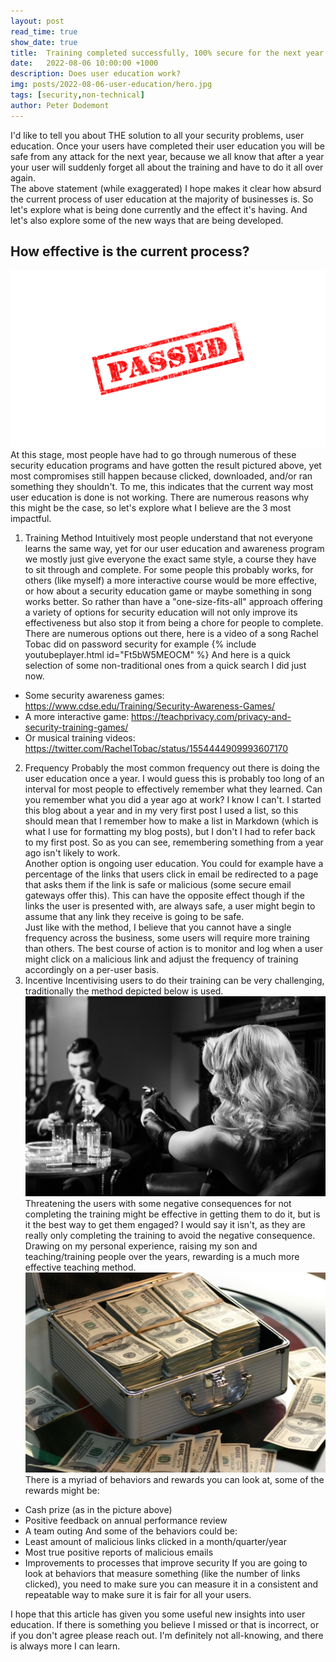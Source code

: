 ```yaml
---
layout: post
read_time: true
show_date: true
title:  Training completed successfully, 100% secure for the next year
date:   2022-08-06 10:00:00 +1000
description: Does user education work?
img: posts/2022-08-06-user-education/hero.jpg
tags: [security,non-technical]
author: Peter Dodemont
---
```

I'd like to tell you about THE solution to all your security problems, user education. Once your users have completed their user education you will be safe from any attack for the next year, because we all know that after a year your user will suddenly forget all about the training and have to do it all over again.  
The above statement (while exaggerated) I hope makes it clear how absurd the current process of user education at the majority of businesses is. So let's explore what is being done currently and the effect it's having. And let's also explore some of the new ways that are being developed.

## How effective is the current process?
![Word passed in red in the form of a stamp](/assets/img/posts/2022-08-06-user-education/passed.png "Passed Stamp")
At this stage, most people have had to go through numerous of these security education programs and have gotten the result pictured above, yet most compromises still happen because clicked, downloaded, and/or ran something they shouldn't. To me, this indicates that the current way most user education is done is not working. There are numerous reasons why this might be the case, so let's explore what I believe are the 3 most impactful. 
1. Training Method
Intuitively most people understand that not everyone learns the same way, yet for our user education and awareness program we mostly just give everyone the exact same style, a course they have to sit through and complete. For some people this probably works, for others (like myself) a more interactive course would be more effective, or how about a security education game or maybe something in song works better. So rather than have a "one-size-fits-all" approach offering a variety of options for security education will not only improve its effectiveness but also stop it from being a chore for people to complete.  
There are numerous options out there, here is a video of a song Rachel Tobac did on password security for example
{% include youtubeplayer.html id="Ft5bW5MEOCM" %}
And here is a quick selection of some non-traditional ones from a quick search I did just now.
- Some security awareness games: https://www.cdse.edu/Training/Security-Awareness-Games/
- A more interactive game: https://teachprivacy.com/privacy-and-security-training-games/
- Or musical training videos: https://twitter.com/RachelTobac/status/1554444909993607170
2. Frequency
Probably the most common frequency out there is doing the user education once a year. I would guess this is probably too long of an interval for most people to effectively remember what they learned. Can you remember what you did a year ago at work? I know I can't. I started this blog about a year and in my very first post I used a list, so this should mean that I remember how to make a list in Markdown (which is what I use for formatting my blog posts), but I don't I had to refer back to my first post. So as you can see, remembering something from a year ago isn't likely to work.  
Another option is ongoing user education. You could for example have a percentage of the links that users click in email be redirected to a page that asks them if the link is safe or malicious (some secure email gateways offer this). This can have the opposite effect though if the links the user is presented with, are always safe, a user might begin to assume that any link they receive is going to be safe.  
Just like with the method, I believe that you cannot have a single frequency across the business, some users will require more training than others. The best course of action is to monitor and log when a user might click on a malicious link and adjust the frequency of training accordingly on a per-user basis.
3. Incentive
Incentivising users to do their training can be very challenging, traditionally the method depicted below is used.
![Woman with light hair pointing a gun at a man with dark hair across a table, in black and white](/assets/img/posts/2022-08-06-user-education/threat.jpg "Threat")
Threatening the users with some negative consequences for not completing the training might be effective in getting them to do it, but is it the best way to get them engaged? I would say it isn't, as they are really only completing the training to avoid the negative consequence.  
Drawing on my personal experience, raising my son and teaching/training people over the years, rewarding is a much more effective teaching method.
![Small metal money box full of cash in 3 neat stacks](/assets/img/posts/2022-08-06-user-education/reward.jpg "Reward")
There is a myriad of behaviors and rewards you can look at, some of the rewards might be:
- Cash prize (as in the picture above)
- Positive feedback on annual performance review
- A team outing
And some of the behaviors could be:
- Least amount of malicious links clicked in a month/quarter/year
- Most true positive reports of malicious emails
- Improvements to processes that improve security
If you are going to look at behaviors that measure something (like the number of links clicked), you need to make sure you can measure it in a consistent and repeatable way to make sure it is fair for all your users.

I hope that this article has given you some useful new insights into user education. If there is something you believe I missed or that is incorrect, or if you don't agree please reach out. I'm definitely not all-knowing, and there is always more I can learn.